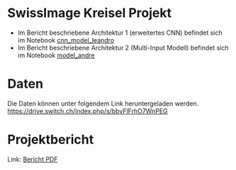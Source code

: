 # SwissImage Kreisel Projekt
- Im Bericht beschriebene Architektur 1 (erweitertes CNN) befindet sich im Notebook [cnn_model_leandro](notebooks/cnn_model_leandro.ipynb)
- Im Bericht beschriebene Architektur 2 (Multi-Input Modell) befindet sich im Notebook [model_andre](notebooks/model_andre.ipynb)

# Daten
Die Daten können unter folgendem Link heruntergeladen werden.
https://drive.switch.ch/index.php/s/bbvFlFrhO7WnPEG

# Projektbericht
Link: [Bericht PDF](Deep_Learning___Aufgabenblatt_5.pdf)
